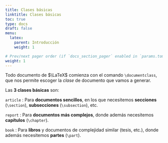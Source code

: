 ```yaml
---
title: Clases básicas
linktitle: Clases básicas
toc: true
type: docs
draft: false
menu:
  latex:
    parent: Introducción
    weight: 1

# Prev/next pager order (if `docs_section_pager` enabled in `params.toml`)
weight: 1
---
```


Todo documento de $\LaTeX$ comienza con el comando `\documentclass`, que nos permite escoger la _clase_ de documento que vamos a generar.

Las **3 clases básicas** son:

`article`
: Para **documentos sencillos**, en los que necesitemos **secciones** (`\section`), **subsecciones** (`\subsection`), etc.

`report`
: Para **documentos más complejos**, donde además necesitemos **capítulos** (`\chapter`).

`book`
: Para **libros** y documentos de complejidad similar (tesis, etc.), donde además necesitemos **partes** (`\part`).